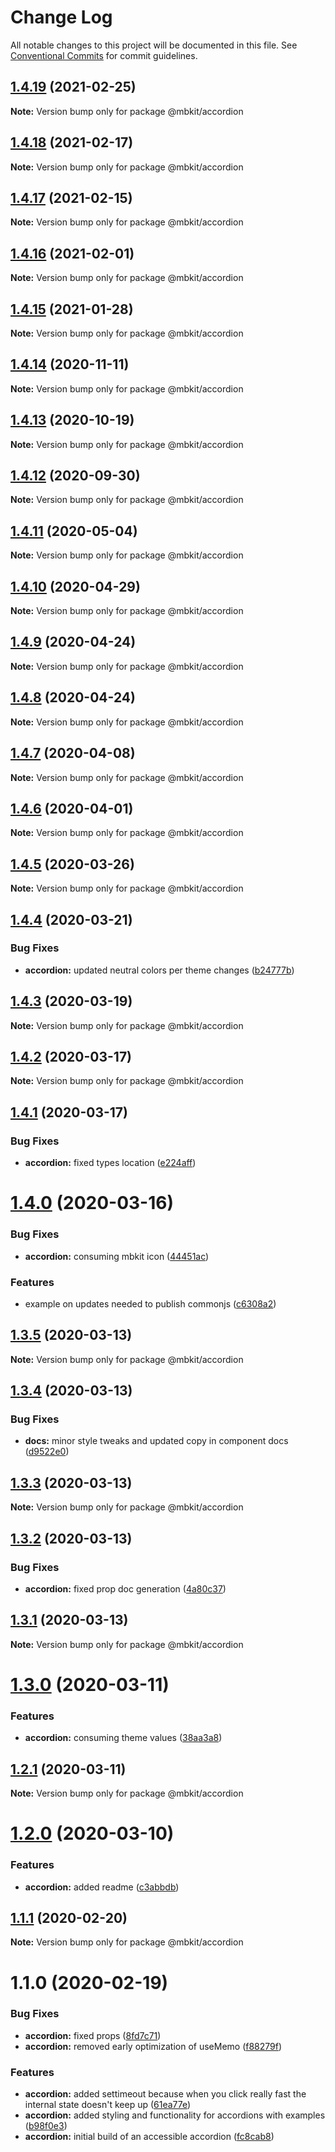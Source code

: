 # Change Log

All notable changes to this project will be documented in this file.
See [Conventional Commits](https://conventionalcommits.org) for commit guidelines.

## [1.4.19](https://github.com/mindbody/mbkit/compare/@mbkit/accordion@1.4.18...@mbkit/accordion@1.4.19) (2021-02-25)

**Note:** Version bump only for package @mbkit/accordion





## [1.4.18](https://github.com/mindbody/mbkit/compare/@mbkit/accordion@1.4.17...@mbkit/accordion@1.4.18) (2021-02-17)

**Note:** Version bump only for package @mbkit/accordion





## [1.4.17](https://github.com/mindbody/mbkit/compare/@mbkit/accordion@1.4.16...@mbkit/accordion@1.4.17) (2021-02-15)

**Note:** Version bump only for package @mbkit/accordion





## [1.4.16](https://github.com/mindbody/mbkit/compare/@mbkit/accordion@1.4.14...@mbkit/accordion@1.4.16) (2021-02-01)

**Note:** Version bump only for package @mbkit/accordion





## [1.4.15](https://github.com/mindbody/mbkit/compare/@mbkit/accordion@1.4.14...@mbkit/accordion@1.4.15) (2021-01-28)

**Note:** Version bump only for package @mbkit/accordion





## [1.4.14](https://github.com/mindbody/mbkit/compare/@mbkit/accordion@1.4.13...@mbkit/accordion@1.4.14) (2020-11-11)

**Note:** Version bump only for package @mbkit/accordion





## [1.4.13](https://github.com/mindbody/mbkit/compare/@mbkit/accordion@1.4.13...@mbkit/accordion@1.4.13) (2020-10-19)

**Note:** Version bump only for package @mbkit/accordion





## [1.4.12](https://github.com/mindbody/mbkit/compare/@mbkit/accordion@1.4.11...@mbkit/accordion@1.4.12) (2020-09-30)

**Note:** Version bump only for package @mbkit/accordion





## [1.4.11](https://github.com/mindbody/design-system/compare/@mbkit/accordion@1.4.10...@mbkit/accordion@1.4.11) (2020-05-04)

**Note:** Version bump only for package @mbkit/accordion





## [1.4.10](https://github.com/mindbody/design-system/compare/@mbkit/accordion@1.4.9...@mbkit/accordion@1.4.10) (2020-04-29)

**Note:** Version bump only for package @mbkit/accordion





## [1.4.9](https://github.com/mindbody/design-system/compare/@mbkit/accordion@1.4.7...@mbkit/accordion@1.4.9) (2020-04-24)

**Note:** Version bump only for package @mbkit/accordion





## [1.4.8](https://github.com/mindbody/design-system/compare/@mbkit/accordion@1.4.7...@mbkit/accordion@1.4.8) (2020-04-24)

**Note:** Version bump only for package @mbkit/accordion





## [1.4.7](https://github.com/mindbody/mbkit/compare/@mbkit/accordion@1.4.6...@mbkit/accordion@1.4.7) (2020-04-08)

**Note:** Version bump only for package @mbkit/accordion





## [1.4.6](https://github.com/mindbody/design-system/compare/@mbkit/accordion@1.4.5...@mbkit/accordion@1.4.6) (2020-04-01)

**Note:** Version bump only for package @mbkit/accordion





## [1.4.5](https://github.com/mindbody/design-system/compare/@mbkit/accordion@1.4.4...@mbkit/accordion@1.4.5) (2020-03-26)

**Note:** Version bump only for package @mbkit/accordion





## [1.4.4](https://github.com/mindbody/design-system/compare/@mbkit/accordion@1.4.3...@mbkit/accordion@1.4.4) (2020-03-21)


### Bug Fixes

* **accordion:** updated neutral colors per theme changes ([b24777b](https://github.com/mindbody/design-system/commit/b24777bc8a170cb084dde69ab6a829393eb2568e))





## [1.4.3](https://github.com/mindbody/design-system/compare/@mbkit/accordion@1.4.2...@mbkit/accordion@1.4.3) (2020-03-19)

**Note:** Version bump only for package @mbkit/accordion





## [1.4.2](https://github.com/mindbody/mbkit/compare/@mbkit/accordion@1.4.1...@mbkit/accordion@1.4.2) (2020-03-17)

**Note:** Version bump only for package @mbkit/accordion





## [1.4.1](https://github.com/mindbody/design-system/compare/@mbkit/accordion@1.4.0...@mbkit/accordion@1.4.1) (2020-03-17)


### Bug Fixes

* **accordion:** fixed types location ([e224aff](https://github.com/mindbody/design-system/commit/e224aff0e5329a11ea14248a1309bf0275bc208e))





# [1.4.0](https://github.com/mindbody/design-system/compare/@mbkit/accordion@1.3.5...@mbkit/accordion@1.4.0) (2020-03-16)


### Bug Fixes

* **accordion:** consuming mbkit icon ([44451ac](https://github.com/mindbody/design-system/commit/44451acfb4c81401a39db5ac7fa45258e3e94ae0))


### Features

* example on updates needed to publish commonjs ([c6308a2](https://github.com/mindbody/design-system/commit/c6308a203b0a27bf940149fa12cbcbe0bc1a3c23))





## [1.3.5](https://github.com/mindbody/design-system/compare/@mbkit/accordion@1.3.4...@mbkit/accordion@1.3.5) (2020-03-13)

**Note:** Version bump only for package @mbkit/accordion





## [1.3.4](https://github.com/mindbody/design-system/compare/@mbkit/accordion@1.3.3...@mbkit/accordion@1.3.4) (2020-03-13)


### Bug Fixes

* **docs:** minor style tweaks and updated copy in component docs ([d9522e0](https://github.com/mindbody/design-system/commit/d9522e0f1470800e3103793208e24a84739a5888))





## [1.3.3](https://github.com/mindbody/design-system/compare/@mbkit/accordion@1.3.2...@mbkit/accordion@1.3.3) (2020-03-13)

**Note:** Version bump only for package @mbkit/accordion





## [1.3.2](https://github.com/mindbody/design-system/compare/@mbkit/accordion@1.3.1...@mbkit/accordion@1.3.2) (2020-03-13)


### Bug Fixes

* **accordion:** fixed prop doc generation ([4a80c37](https://github.com/mindbody/design-system/commit/4a80c37a07fe2527df7fb4813ded5ee20c226101))





## [1.3.1](https://github.com/mindbody/design-system/compare/@mbkit/accordion@1.3.0...@mbkit/accordion@1.3.1) (2020-03-13)

**Note:** Version bump only for package @mbkit/accordion





# [1.3.0](https://github.com/mindbody/design-system/compare/@mbkit/accordion@1.2.1...@mbkit/accordion@1.3.0) (2020-03-11)


### Features

* **accordion:** consuming theme values ([38aa3a8](https://github.com/mindbody/design-system/commit/38aa3a8c9fa6d3558b8d06ff794a5d777402ea25))





## [1.2.1](https://github.com/mindbody/design-system/compare/@mbkit/accordion@1.2.0...@mbkit/accordion@1.2.1) (2020-03-11)

**Note:** Version bump only for package @mbkit/accordion





# [1.2.0](https://github.com/mindbody/design-system/compare/@mbkit/accordion@1.1.1...@mbkit/accordion@1.2.0) (2020-03-10)


### Features

* **accordion:** added readme ([c3abbdb](https://github.com/mindbody/design-system/commit/c3abbdb96ed4c79e11240e5c7235d48c4f9ec1e1))





## [1.1.1](https://github.com/mindbody/design-system/compare/@mbkit/accordion@1.1.0...@mbkit/accordion@1.1.1) (2020-02-20)

**Note:** Version bump only for package @mbkit/accordion





# 1.1.0 (2020-02-19)


### Bug Fixes

* **accordion:** fixed props ([8fd7c71](https://github.com/mindbody/design-system/commit/8fd7c71ab09d400d934203d7d2c7b613fda7e47d))
* **accordion:** removed early optimization of useMemo ([f88279f](https://github.com/mindbody/design-system/commit/f88279f64c117430fc15e7e31cc4245d4feb20c8))


### Features

* **accordion:** added settimeout because when you click really fast the internal state doesn't keep up ([61ea77e](https://github.com/mindbody/design-system/commit/61ea77ec204133249645d6ccf1fb6970355807e6))
* **accordion:** added styling and functionality for accordions with examples ([b98f0e3](https://github.com/mindbody/design-system/commit/b98f0e309b56209eb33fe6e09fb28d5c37c7c390))
* **accordion:** initial build of an accessible accordion ([fc8cab8](https://github.com/mindbody/design-system/commit/fc8cab8cf70fedf3cc0462935c24826657c6e790))
